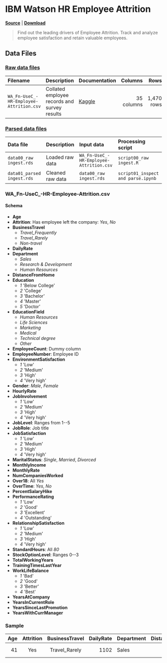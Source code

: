 # IBM Watson HR Employee Attrition

[**Source**](https://www.ibm.com/communities/analytics/watson-analytics-blog/guide-to-sample-datasets/) | [**Download**](https://community.watsonanalytics.com/wp-content/uploads/2015/03/WA_Fn-UseC_-HR-Employee-Attrition.csv)

> Find out the leading drivers of Employee Attrition. Track and analyze employee satisfaction and retain valuable employees.

## Data Files

### [Raw data files](https://drive.google.com/open?id=1Aezowz0EZbknJAJqykC4PG6VIj11KodG)

| Filename | Description | Documentation | Columns | Rows | Size |
|:---------|:------------|:--------------|--------:|-----:|-----:|
| `WA_Fn-UseC_-HR-Employee-Attrition.csv` | Collated employee records and survey results | [Kaggle](https://www.kaggle.com/pavansubhasht/ibm-hr-analytics-attrition-dataset) | 35 columns | 1,470 rows | 227,977 bytes |

### [Parsed data files](https://drive.google.com/open?id=1DH7K1KfKAMBOkpaGd5pEn8wtcQ5ZDfqu)

| Data file | Description | Input data | Processing script |
|:--|:--|:--|:--|
| `data00_raw ingest.rds` | Loaded raw data | `WA_Fn-UseC_-HR-Employee-Attrition.csv` | `script00_raw ingest.R` |
| `data01_parsed ingest.rds` | Cleaned raw data | `data00_raw ingest.rds` | `script01_inspect and parse.ipynb` |

### WA_Fn-UseC_-HR-Employee-Attrition.csv

#### Schema

* __Age__
* __Attrition__: Has employee left the company: *Yes*, *No*
* __BusinessTravel__<br/>
	- *Travel_Frequently*
	- *Travel_Rarely*
	- *Non-travel*
* __DailyRate__<br/>
* __Department__<br/>
	- *Sales*
	- *Research & Development*
	- *Human Resources*
* __DistanceFromHome__<br/>
* __Education__<br/>
	- *1* 'Below College'
	- *2* 'College'
	- *3* 'Bachelor'
	- *4* 'Master'
	- *5* 'Doctor'
* __EducationField__<br/>
	- *Human Resources*
	- *Life Sciences*
	- *Marketing*
	- *Medical*
	- *Technical degree*
	- *Other*
* __EmployeeCount__: Dummy column
* __EmployeeNumber__: Employee ID
* __EnvironmentSatisfaction__<br/>
	- *1* 'Low'
	- *2* 'Medium'
	- *3* 'High'
	- *4* 'Very high'
* __Gender__: *Male*, *Female*
* __HourlyRate__<br/>
* __JobInvolvement__<br/>
	- *1* 'Low'
	- *2* 'Medium'
	- *3* 'High'
	- *4* 'Very high'
* __JobLevel__: Ranges from 1--5
* __JobRole__: Job title
* __JobSatisfaction__<br/>
	- *1* 'Low'
	- *2* 'Medium'
	- *3* 'High'
	- *4* 'Very high'
* __MaritalStatus__: *Single*, *Married*, *Divorced*
* __MonthlyIncome__
* __MonthlyRate__
* __NumCompaniesWorked__
* __Over18__: All *Yes*
* __OverTime__: *Yes*, *No*
* __PercentSalaryHike__<br/>
* __PerformanceRating__<br/>
	- *1* 'Low'
	- *2* 'Good'
	- *3* 'Excellent'
	- *4* 'Outstanding'
* __RelationshipSatisfaction__<br/>
	- *1* 'Low'
	- *2* 'Medium'
	- *3* 'High'
	- *4* 'Very high'
* __StandardHours__: All *80*
* __StockOptionLevel__: Ranges 0--3
* __TotalWorkingYears__
* __TrainingTimesLastYear__
* __WorkLifeBalance__<br/>
	- *1* 'Bad'
	- *2* 'Good'
	- *3* 'Better'
	- *4* 'Best'
* __YearsAtCompany__
* __YearsInCurrentRole__
* __YearsSinceLastPromotion__
* __YearsWithCurrManager__

### Sample

| Age | Attrition | BusinessTravel | DailyRate | Department | DistanceFromHome | Education | EducationField | EmployeeCount | EmployeeNumber | EnvironmentSatisfaction | Gender | HourlyRate | JobInvolvement | JobLevel | JobRole | JobSatisfaction | MaritalStatus | MonthlyIncome | MonthlyRate | NumCompaniesWorked | Over18 | OverTime | PercentSalaryHike | PerformanceRating | RelationshipSatisfaction | StandardHours | StockOptionLevel | TotalWorkingYears | TrainingTimesLastYear | WorkLifeBalance | YearsAtCompany | YearsInCurrentRole | YearsSinceLastPromotion | YearsWithCurrManager |
|--:|:-:|:-:|--:|:--|--:|:-:|:--|--:|:-:|:-:|:-:|--:|:-:|:-:|:--|:-:|:-:|--:|--:|--:|:-:|:-:|--:|:-:|:-:|--:|:-:|--:|--:|:-:|--:|--:|--:|--:|
| 41 | Yes | Travel_Rarely | 1102 | Sales | 1 | 2 | Life Sciences | 1 | 1 | 2 | Female | 94 | 3 | 2 | Sales Executive | 4 | Single | 5993 | 19479 | 8 | Y | Yes | 11 | 3 | 1 | 80 | 0 | 8 | 0 | 1 | 6 | 4 | 0 | 5 |